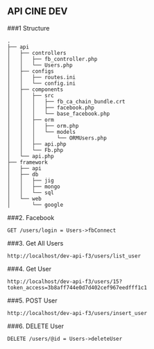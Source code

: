 ## API CINE DEV
###1 Structure

```
.
├── api
│   ├── controllers
│   │   ├── fb_controller.php
│   │   └── Users.php
│   ├── configs
│   │   ├── routes.ini
│   │   └── config.ini
│   ├── components
│   │   ├── src
│   │   │   ├── fb_ca_chain_bundle.crt
│   │   │   ├── facebook.php
│   │   │   └── base_facebook.php
│   │   ├── orm
│   │   │   ├── orm.php
│   │   │   └── models
│   │   │       └── ORMUsers.php
│   │   ├── api.php
│   │   └── Fb.php
│   └── api.php
├── framework
│   ├── api
│   ├── db
│   │   ├── jig
│   │   ├── mongo
│   │   └── sql
│   └── web
│       └── google

```
###2. Facebook
```
GET /users/login = Users->fbConnect
```

###3. Get All Users 
```
http://localhost/dev-api-f3/users/list_user
```
###4. Get User 
```
http://localhost/dev-api-f3/users/15?token_access=3b8aff744e0d7d402cef967eedfff1c1
```

###5. POST User 
```
http://localhost/dev-api-f3/users/insert_user 
```
###6. DELETE User 
```
DELETE /users/@id = Users->deleteUser
```
